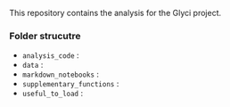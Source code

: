 This repository contains the analysis for the Glyci project.

### Folder strucutre
  -  `analysis_code` :
  -  `data` :
  -  `markdown_notebooks` :
  -  `supplementary_functions` :
  -  `useful_to_load` : 
